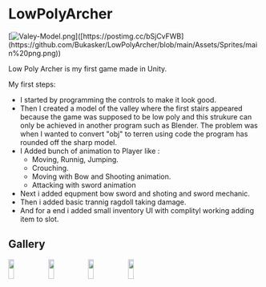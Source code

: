 # LowPolyArcher

  
[![Valey-Model.png]([https://i.postimg.cc/gjxfNCDm/Valey-Model.png](https://github.com/Bukasker/LowPolyArcher/blob/main/Assets/Sprites/main%20png.png))]([https://postimg.cc/bSjCvFWB](https://github.com/Bukasker/LowPolyArcher/blob/main/Assets/Sprites/main%20png.png))
 
Low Poly Archer is my first game made in Unity.
  

My first steps:  
  - I started by programming the controls to make it look good.
  - Then I created a model of the valley where the first stairs appeared because the game was supposed to be low poly and this strukure can only be achieved in another       program such as Blender. The problem was when I wanted to convert "obj" to terren using code
    the program has rounded off the sharp model.
  - I Added bunch of animation to Player like :
    - Moving, Runnig, Jumping.
    - Crouching.
    - Moving with Bow and Shooting animation.
    - Attacking with sword animation
  - Next i added equpment bow sword and shoting and sword mechanic.
  - Then i added basic trannig ragdoll taking damage.
  - And for a end i added small inventory UI with complityl working adding item to slot.
    
  <h2>Gallery</h2>
  <div dir="auto">
  <img src="https://i.postimg.cc/65h5MLq8/Bow-Shoting.png" width="15%" height="10%"></img> 
  <img src="https://i.postimg.cc/J4RRHDxM/Fight.png" width="15%" height="10%"></img>  
  <img src="https://www.linkpicture.com/q/Inventory.png" width="15%" height="10%"></img>  
  <img src="https://i.postimg.cc/3NsfsbB2/Animations.png" width="15%" height="10%"></img> 
  </div>
